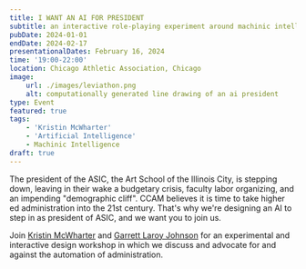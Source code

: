```yaml
---
title: I WANT AN AI FOR PRESIDENT
subtitle: an interactive role-playing experiment around machinic intelligence and institutional power
pubDate: 2024-01-01
endDate: 2024-02-17
presentationalDates: February 16, 2024
time: '19:00-22:00'
location: Chicago Athletic Association, Chicago
image:
    url: ./images/leviathon.png
    alt: computationally generated line drawing of an ai president
type: Event
featured: true
tags:
    - 'Kristin McWharter'
    - 'Artificial Intelligence'
    - Machinic Intelligence
draft: true
---
```


The president of the ASIC, the Art School of the Illinois City, is stepping down, leaving in their wake a budgetary crisis, faculty labor organizing, and an impending "demographic cliff". CCAM believes it is time to take higher ed administration into the 21st century. That's why we're designing an AI to step in as president of ASIC, and we want you to join us.

Join [Kristin McWharter](https://kristinmcwharter.com/) and [Garrett Laroy Johnson](https://garrettlaroyjohnson.com) for an experimental and interactive design workshop in which we discuss and advocate for and against the automation of administration.
